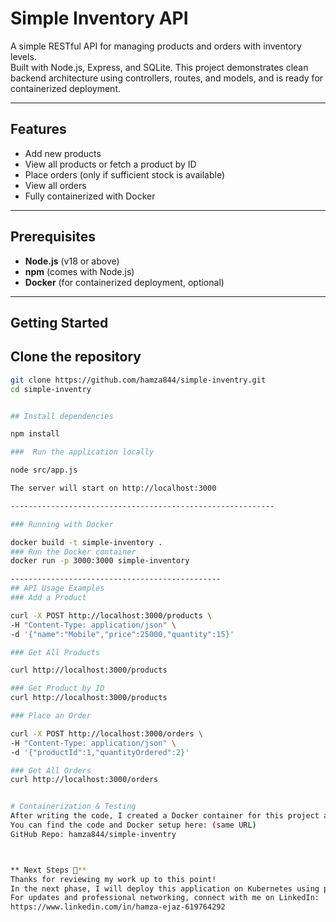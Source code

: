 # Simple Inventory API

A simple RESTful API for managing products and orders with inventory levels.  
Built with Node.js, Express, and SQLite. This project demonstrates clean backend architecture using controllers, routes, and models, and is ready for containerized deployment.

---

## Features

- Add new products
- View all products or fetch a product by ID
- Place orders (only if sufficient stock is available)
- View all orders
- Fully containerized with Docker

---

## Prerequisites

- **Node.js** (v18 or above)
- **npm** (comes with Node.js)
- **Docker** (for containerized deployment, optional)

---

## Getting Started

##  Clone the repository

```sh
git clone https://github.com/hamza844/simple-inventry.git
cd simple-inventry


## Install dependencies

npm install

###  Run the application locally

node src/app.js

The server will start on http://localhost:3000

-----------------------------------------------------------

### Running with Docker 

docker build -t simple-inventory .
### Run the Docker container
docker run -p 3000:3000 simple-inventory

-----------------------------------------------
## API Usage Examples
### Add a Product

curl -X POST http://localhost:3000/products \
-H "Content-Type: application/json" \
-d '{"name":"Mobile","price":25000,"quantity":15}'

### Get All Products

curl http://localhost:3000/products

### Get Product by ID
curl http://localhost:3000/products

### Place an Order

curl -X POST http://localhost:3000/orders \
-H "Content-Type: application/json" \
-d '{"productId":1,"quantityOrdered":2}'

### Get All Orders
curl http://localhost:3000/orders


# Containerization & Testing
After writing the code, I created a Docker container for this project and tested all endpoints successfully.
You can find the code and Docker setup here: (same URL)
GitHub Repo: hamza844/simple-inventry



** Next Steps 🚀**
Thanks for reviewing my work up to this point!
In the next phase, I will deploy this application on Kubernetes using pods.
For updates and professional networking, connect with me on LinkedIn:
https://www.linkedin.com/in/hamza-ejaz-619764292